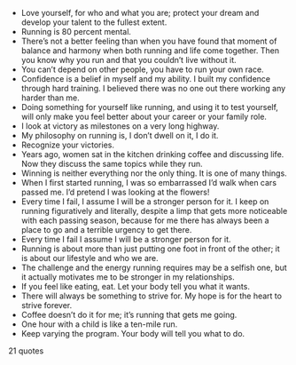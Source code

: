  - Love yourself, for who and what you are; protect your dream and develop your talent to the fullest extent.
 - Running is 80 percent mental.
 - There’s not a better feeling than when you have found that moment of balance and harmony when both running and life come together. Then you know why you run and that you couldn’t live without it.
 - You can’t depend on other people, you have to run your own race.
 - Confidence is a belief in myself and my ability. I built my confidence through hard training. I believed there was no one out there working any harder than me.
 - Doing something for yourself like running, and using it to test yourself, will only make you feel better about your career or your family role.
 - I look at victory as milestones on a very long highway.
 - My philosophy on running is, I don’t dwell on it, I do it.
 - Recognize your victories.
 - Years ago, women sat in the kitchen drinking coffee and discussing life. Now they discuss the same topics while they run.
 - Winning is neither everything nor the only thing. It is one of many things.
 - When I first started running, I was so embarrassed I’d walk when cars passed me. I’d pretend I was looking at the flowers!
 - Every time I fail, I assume I will be a stronger person for it. I keep on running figuratively and literally, despite a limp that gets more noticeable with each passing season, because for me there has always been a place to go and a terrible urgency to get there.
 - Every time I fail I assume I will be a stronger person for it.
 - Running is about more than just putting one foot in front of the other; it is about our lifestyle and who we are.
 - The challenge and the energy running requires may be a selfish one, but it actually motivates me to be stronger in my relationships.
 - If you feel like eating, eat. Let your body tell you what it wants.
 - There will always be something to strive for. My hope is for the heart to strive forever.
 - Coffee doesn’t do it for me; it’s running that gets me going.
 - One hour with a child is like a ten-mile run.
 - Keep varying the program. Your body will tell you what to do.

21 quotes